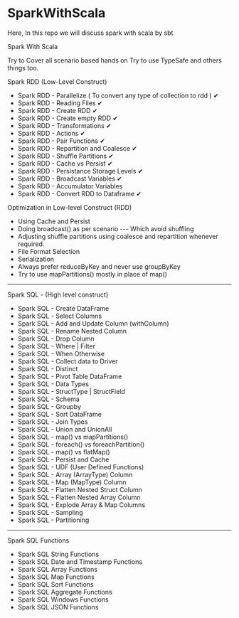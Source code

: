 # SparkWithScala
Here, In this repo we will discuss spark with scala by sbt

Spark With Scala


Try to Cover all scenario based hands on
Try to use TypeSafe and others things too. 

Spark RDD (Low-Level Construct)

- Spark RDD - Parallelize ( To convert any type of collection to rdd ) ✔
- Spark RDD - Reading Files ✔
- Spark RDD - Create RDD ✔
- Spark RDD - Create empty RDD ✔
- Spark RDD - Transformations ✔
- Spark RDD - Actions ✔
- Spark RDD - Pair Functions ✔
- Spark RDD - Repartition and Coalesce ✔
- Spark RDD - Shuffle Partitions ✔
- Spark RDD - Cache vs Persist ✔
- Spark RDD - Persistance Storage Levels ✔
- Spark RDD - Broadcast Variables ✔
- Spark RDD - Accumulator Variables
- Spark RDD - Convert RDD to Dataframe ✔

Optimization in Low-level Construct (RDD)

- Using Cache and Persist
- Doing broadcast() as per scenario --- Which avoid shuffling
- Adjusting shuffle partitions using coalesce and repartition whenever required.
- File Format Selection
- Serialization
- Always prefer reduceByKey and never use groupByKey
- Try to use mapPartitions() mostly in place of map()

------------------------------------------------------------------------------------------------------------------------

Spark SQL - (High level construct)

- Spark SQL - Create DataFrame
- Spark SQL - Select Columns
- Spark SQL - Add and Update Column (withColumn)
- Spark SQL - Rename Nested Column
- Spark SQL - Drop Column
- Spark SQL - Where | Filter
- Spark SQL - When Otherwise
- Spark SQL - Collect data to Driver
- Spark SQL - Distinct
- Spark SQL - Pivot Table DataFrame
- Spark SQL - Data Types
- Spark SQL - StructType | StructField
- Spark SQL - Schema
- Spark SQL - Groupby
- Spark SQL - Sort DataFrame
- Spark SQL - Join Types
- Spark SQL - Union and UnionAll
- Spark SQL - map() vs mapPartitions()
- Spark SQL - foreach() vs foreachPartition()
- Spark SQL - map() vs flatMap()
- Spark SQL - Persist and Cache
- Spark SQL - UDF (User Defined Functions)
- Spark SQL - Array (ArrayType) Column
- Spark SQL - Map (MapType) Column
- Spark SQL - Flatten Nested Struct Column
- Spark SQL - Flatten Nested Array Column
- Spark SQL - Explode Array & Map Columns
- Spark SQL - Sampling
- Spark SQL - Partitioning

---------------------------------------------------------------------------

Spark SQL Functions

- Spark SQL String Functions
- Spark SQL Date and Timestamp Functions
- Spark SQL Array Functions
- Spark SQL Map Functions
- Spark SQL Sort Functions
- Spark SQL Aggregate Functions
- Spark SQL Windows Functions
- Spark SQL JSON Functions